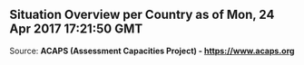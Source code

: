 ## Situation Overview per Country as of Mon, 24 Apr 2017 17:21:50 GMT

Source: **ACAPS (Assessment Capacities Project) - https://www.acaps.org**